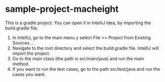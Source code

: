 # sample-project-macheight

This is a gradle project.
You can open it in InteliiJ Idea, by importing the build.gradle file:
1. In IntelliJ, go to the main menu y select File >> Project from Existing Sources...
2. Navigate to the root directory and select the build.gradle file. IntelliJ will import the project.
3. Go to the main class (the path is src/main/java) and run the main method.
4. If you want to run the test cases, go to the path src/test/java and run the cases you want.     
